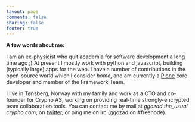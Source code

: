 ```yaml
---
layout: page
comments: false
sharing: false
footer: true
---
```


**A few words about me:**

I am an ex-physicist who quit academia for software development a long time ago ;) At present I mostly work with python and javascript, building (typically large) apps for the web. I have a number of contributions in the open-source world which I consider *home*, and am currently a [Plone](http://plone.org) core developer and member of the Framework Team.

I live in Tønsberg, Norway with my family and work as a CTO and co-founder for Crypho AS, working on providing real-time strongly-encrypted team collaboration tools.
You can contact me by mail at *ggozad _the_usual_ crypho.com*,  on [twitter](http://twitter.com/#!/ggozad), or ping me on irc (ggozad on #freenode).